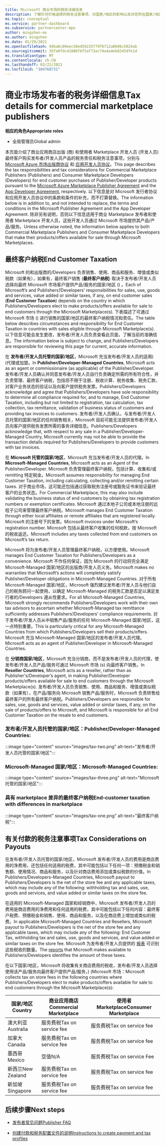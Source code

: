 ```yaml
---
title: Microsoft 商业市场的税务详细信息
description: 了解针对价格选择的税务注意事项、对国家/地区的影响以及对您所在国家/地区的税务责任。
ms.topic: conceptual
ms.service: partner-dashboard
ms.subservice: partnercenter-mpn
author: mingshen-ms
ms.author: mingshen
ms.date: 01/29/2021
ms.openlocfilehash: 94ba6c89eec50ed59235f79f6712a0b96c5024ab
ms.sourcegitcommit: 35fe0fdc41886f6f5af71ec74e4a4ebd245dfe1d
ms.translationtype: MT
ms.contentlocale: zh-CN
ms.lasthandoff: 03/22/2021
ms.locfileid: "104768731"
---
```

# <a name="tax-details-for-commercial-marketplace-publishers"></a><span data-ttu-id="6916e-103">商业市场发布者的税务详细信息</span><span class="sxs-lookup"><span data-stu-id="6916e-103">Tax details for commercial marketplace publishers</span></span>

<span data-ttu-id="6916e-104">**相应的角色**</span><span class="sxs-lookup"><span data-stu-id="6916e-104">**Appropriate roles**</span></span>

- <span data-ttu-id="6916e-105">全局管理员</span><span class="sxs-lookup"><span data-stu-id="6916e-105">Global admin</span></span>

<span data-ttu-id="6916e-106">本页面介绍了商业应用商店出版 (商) 和使用者 Marketplace 开发人员 (开发人员) 最终客户购买发布者/开发人员产品的税务责任和税务注意事项，分别与 [Microsoft Azure 市场出版商协议](https://go.microsoft.com/fwlink/p/?LinkID=699560) 和 [应用开发人员协议](https://query.prod.cms.rt.microsoft.com/cms/api/am/binary/RE4o4bH)。</span><span class="sxs-lookup"><span data-stu-id="6916e-106">This page describes the tax responsibilities and tax considerations for Commercial Marketplace Publishers (Publishers) and Consumer Marketplace Developers (Developers) for end customer purchases of Publisher/Developer products pursuant to the [Microsoft Azure Marketplace Publisher Agreement](https://go.microsoft.com/fwlink/p/?LinkID=699560) and the [App Developer Agreement](https://query.prod.cms.rt.microsoft.com/cms/api/am/binary/RE4o4bH), respectively.</span></span> <span data-ttu-id="6916e-107">以下信息是对 Microsoft 发行者协议和应用开发人员协议中的条款和条件的补充，而不打算替换。</span><span class="sxs-lookup"><span data-stu-id="6916e-107">The information below is in addition to, and not intended to replace, the terms and conditions in the Microsoft Publisher Agreement and the App Developer Agreement.</span></span> <span data-ttu-id="6916e-108">除非另有说明，否则以下信息适用于商业 Marketplace 发布者和使用者 Marketplace 开发人员，这些开发人员通过 Microsoft 市场提供其产品/产品/服务。</span><span class="sxs-lookup"><span data-stu-id="6916e-108">Unless otherwise noted, the information below applies to both Commercial Marketplace Publishers and Consumer Marketplace Developers that make their products/offers available for sale through Microsoft Marketplaces.</span></span> 

## <a name="end-customer-taxation"></a><span data-ttu-id="6916e-109">最终客户纳税</span><span class="sxs-lookup"><span data-stu-id="6916e-109">End Customer Taxation</span></span>

<span data-ttu-id="6916e-110">Microsoft 的和出版商的/Developers 负责销售、使用、商品和服务、增值或类似税款（如果有），如果有，最终客户销售 (**最终客户纳税**) 取决于发布者/开发人员选择向最终 Microsoft 市场客户提供产品/服务的国家/地区 () 。</span><span class="sxs-lookup"><span data-stu-id="6916e-110">Each of Microsoft’s and Publishers’/Developers’ responsibilities for sales, use, goods and services, value added or similar taxes, if any, on end customer sales (**End Customer Taxation**) depends on the country in which Publishers/Developers elect to make products/offers available for sale to end customers through the Microsoft Marketplace(s).</span></span> <span data-ttu-id="6916e-111">下表描述了可通过 Microsoft 市场 () 进行销售的国家/地区的最终客户纳税情况和责任。</span><span class="sxs-lookup"><span data-stu-id="6916e-111">The table below describes circumstances and responsibility for End Customer Taxation in countries with sales eligible through Microsoft Marketplace(s).</span></span> <span data-ttu-id="6916e-112">以下信息可能会发生更改，发布者/开发人员负责查看此页面，了解当前的准确信息。</span><span class="sxs-lookup"><span data-stu-id="6916e-112">The information below is subject to change, and Publishers/Developers are responsible for reviewing this page for current, accurate information.</span></span>

<span data-ttu-id="6916e-113">在 **发布者/开发人员托管的国家/地区**，Microsoft 充当发布者/开发人员的适用)  (代理或加盟。</span><span class="sxs-lookup"><span data-stu-id="6916e-113">In **Publisher/Developer-Managed Countries**, Microsoft acts as an agent or commissionaire (as applicable) of the Publisher/Developer.</span></span> <span data-ttu-id="6916e-114">发布者/开发人员确认并同意发布者/开发人员自行负责确定所需的所有符合性，并负责管理、最终客户纳税，包括但不限于注册、税收计算、税务收集、税务汇款、对客户业务状态的验证以及向客户提供税务发票。</span><span class="sxs-lookup"><span data-stu-id="6916e-114">Publishers/Developers acknowledge and agree that Publishers/Developers have sole responsibility to determine all compliance required for, and to manage, End Customer Taxation, including but not limited to registration, tax calculation, tax collection, tax remittance, validation of business status of customers and providing tax invoices to customers.</span></span> <span data-ttu-id="6916e-115">发布者/开发人员确认，与发布者/开发人员托管的国家/地区的任何销售相关，Microsoft 目前可能无法提供发布者/开发人员向客户提供税务发票所需的事务详细信息。</span><span class="sxs-lookup"><span data-stu-id="6916e-115">Publishers/Developers acknowledge that, with respect to any sale in a Publisher/Developer-Managed Country, Microsoft currently may not be able to provide the transaction details required for Publishers/Developers to provide customers with tax invoices.</span></span> 

<span data-ttu-id="6916e-116">在 **Microsoft 托管的国家/地区**，Microsoft 充当发布者/开发人员的代理。</span><span class="sxs-lookup"><span data-stu-id="6916e-116">In **Microsoft-Managed Countries**, Microsoft acts as an Agent of the Publisher/Developer.</span></span> <span data-ttu-id="6916e-117">Microsoft 负责管理最终客户纳税，包括计算、收集和/或 remitting 特定税金。</span><span class="sxs-lookup"><span data-stu-id="6916e-117">Microsoft assumes responsibility for managing End Customer Taxation, including calculating, collecting and/or remitting certain taxes.</span></span> <span data-ttu-id="6916e-118">对于商业市场，这可能还包括通过获取税务注册号或豁免证书来验证最终客户的业务状态。</span><span class="sxs-lookup"><span data-stu-id="6916e-118">For Commercial Marketplace, this may also include validating the business status of end customers by obtaining tax registration numbers or exemption certificates.</span></span> <span data-ttu-id="6916e-119">Microsoft 通过本地子公司或本地注册的远程子公司来管理最终客户纳税。</span><span class="sxs-lookup"><span data-stu-id="6916e-119">Microsoft manages End Customer Taxation through either local affiliates or remote affiliates that are registered locally.</span></span> <span data-ttu-id="6916e-120">Microsoft 的注册号下的发票。</span><span class="sxs-lookup"><span data-stu-id="6916e-120">Microsoft invoices under Microsoft’s registration number.</span></span> <span data-ttu-id="6916e-121">Microsoft 包括从最终客户收集的任何税款，按 Microsoft 的税收返还。</span><span class="sxs-lookup"><span data-stu-id="6916e-121">Microsoft includes any taxes collected from end customers on Microsoft’s tax return.</span></span>

<span data-ttu-id="6916e-122">Microsoft 将为发布者/开发人员管理最终客户纳税，以方便使用。</span><span class="sxs-lookup"><span data-stu-id="6916e-122">Microsoft manages End Customer Taxation for Publishers/Developers as a convenience.</span></span> <span data-ttu-id="6916e-123">Microsoft 不作任何保证，因为 Microsoft 的行动将完全满足 Microsoft-Managed 国家/地区的出版商/开发人员义务。</span><span class="sxs-lookup"><span data-stu-id="6916e-123">Microsoft makes no warranties that Microsoft’s actions will completely satisfy Publisher/Developer obligations in Microsoft-Managed Countries.</span></span> <span data-ttu-id="6916e-124">对于所有 Microsoft-Managed 国家/地区，Microsoft 强烈建议发布者/开发人员与他们自己的税务顾问一起使用，以确定 Microsoft-Managed 的税务汇款是否足以满足发行者的/Developers 遵从性要求。</span><span class="sxs-lookup"><span data-stu-id="6916e-124">For all Microsoft-Managed Countries, Microsoft strongly recommends Publishers/Developers work with their own tax advisors to ascertain whether Microsoft-Managed tax remittance sufficiently addresses Publishers’/Developers’ compliance requirements.</span></span> <span data-ttu-id="6916e-125">对于发布者/开发人员从中销售产品/服务的任何 Microsoft-Managed 国家/地区，这一点特别重要。</span><span class="sxs-lookup"><span data-stu-id="6916e-125">This is particularly critical for any Microsoft-Managed Countries from which Publishers/Developers sell their products/offers.</span></span> <span data-ttu-id="6916e-126">Microsoft 充当 Microsoft-Managed 国家/地区的发布者/开发人员代理。</span><span class="sxs-lookup"><span data-stu-id="6916e-126">Microsoft acts as an agent of Publisher/Developer in Microsoft-Managed Countries.</span></span>

<span data-ttu-id="6916e-127">在 **分销商国家/地区**，Microsoft 充当分销商，而不是发布者/开发人员的代理，使发布者/开发人员产品/服务可通过 Microsoft 市场 (s) 向最终客户销售。</span><span class="sxs-lookup"><span data-stu-id="6916e-127">In **Reseller Countries**, Microsoft acts as a reseller, rather than as Publisher's/Developer’s agent, in making Publisher/Developer products/offers available for sale to end customers through the Microsoft Marketplace(s).</span></span> <span data-ttu-id="6916e-128">发布者/开发人员负责销售、使用、商品和服务、增值或类似税款（如果有），在产品/服务向 Microsoft 销售产品/服务时，Microsoft 负责转售给最终客户的所有最终客户纳税。</span><span class="sxs-lookup"><span data-stu-id="6916e-128">Publishers/Developers are responsible for sales, use, goods and services, value added or similar taxes, if any, on the sale of products/offers to Microsoft, and Microsoft is responsible for all End Customer Taxation on the resale to end customers.</span></span>


### <a name="publisherdeveloper-managed-countries"></a><span data-ttu-id="6916e-129">发布者/开发人员托管的国家/地区：</span><span class="sxs-lookup"><span data-stu-id="6916e-129">Publisher/Developer-Managed Countries:</span></span> 

:::image type="content" source="images/tax-two.png" alt-text="发布者/开发人员托管的国家/地区":::

### <a name="microsoft-managed-countries"></a><span data-ttu-id="6916e-131">Microsoft-Managed 国家/地区：</span><span class="sxs-lookup"><span data-stu-id="6916e-131">Microsoft-Managed Countries:</span></span>

:::image type="content" source="images/tax-three.png" alt-text="Microsoft 托管的国家/地区":::

### <a name="end-customer-taxation-with-differences-in-marketplace"></a><span data-ttu-id="6916e-133">具有 marketplace 差异的最终客户纳税</span><span class="sxs-lookup"><span data-stu-id="6916e-133">End-customer taxation with differences in marketplace</span></span>

:::image type="content" source="images/tax-one.png" alt-text="最终客户纳税":::

## <a name="tax-considerations-on-payouts"></a><span data-ttu-id="6916e-135">有关付款的税务注意事项</span><span class="sxs-lookup"><span data-stu-id="6916e-135">Tax Considerations on Payouts</span></span>

<span data-ttu-id="6916e-136">在发布者/开发人员托管的国家/地区，Microsoft 发布者/开发人员的费用是商店费用的净费用，还包括任何适用的税费，其中可能包括以下任何一项：预缴税金和销售额、使用情况、商品和服务，以及针对商店费用添加或类似税款的价值。</span><span class="sxs-lookup"><span data-stu-id="6916e-136">In Publishers/Developers-Managed Countries, Microsoft payout to Publishers/Developers is the net of the store fee and any applicable taxes, which may include any of the following: withholding tax and sales, use, goods and services, and value added or similar taxes on the store fee.</span></span>

<span data-ttu-id="6916e-137">在适用的 Microsoft-Managed 国家和经销商中，Microsoft 发布者/开发人员的费用是商店费用的净费用和任何适用的税费，其中可能包括以下任何内容：最终客户税费、预缴税金和销售、使用、商品和服务，以及在商店费上增加或类似的税费。</span><span class="sxs-lookup"><span data-stu-id="6916e-137">In applicable Microsoft-Managed Countries and Resellers, Microsoft payout to Publishers/Developers is the net of the store fee and any applicable taxes, which may include any of the following: End Customer Tax, withholding tax and sales, use, goods and services, and value added or similar taxes on the store fee.</span></span> <span data-ttu-id="6916e-138">Microsoft 为发布者/开发人员提供的 [报表](payout-statement.md) 可识别这些税收的数量。</span><span class="sxs-lookup"><span data-stu-id="6916e-138">The [reports](payout-statement.md) that Microsoft makes available to Publishers/Developers identifies the amount of these taxes.</span></span> 

<span data-ttu-id="6916e-139">在以下国家/地区，Microsoft 将收集有关商店费用的税收，发布者/开发人员选择使用该产品/服务向最终客户提供产品/服务，)  (Microsoft 市场：</span><span class="sxs-lookup"><span data-stu-id="6916e-139">Microsoft collects tax on store fees in the following countries where Publishers/Developers elect to make products/offers available for sale to end customers through the Microsoft Marketplace(s):</span></span>

|<span data-ttu-id="6916e-140">**国家/地区**</span><span class="sxs-lookup"><span data-stu-id="6916e-140">**Country**</span></span>|<span data-ttu-id="6916e-141">**商业应用商店**</span><span class="sxs-lookup"><span data-stu-id="6916e-141">**Commercial Marketplace**</span></span>|<span data-ttu-id="6916e-142">**使用者 Marketplace**</span><span class="sxs-lookup"><span data-stu-id="6916e-142">**Consumer Marketplace**</span></span>|
|----------------|-----------------------------|-----------------------|
|<span data-ttu-id="6916e-143">澳大利亚</span><span class="sxs-lookup"><span data-stu-id="6916e-143">Australia</span></span>|<span data-ttu-id="6916e-144">服务费税</span><span class="sxs-lookup"><span data-stu-id="6916e-144">Tax on service fee</span></span>|<span data-ttu-id="6916e-145">服务费税</span><span class="sxs-lookup"><span data-stu-id="6916e-145">Tax on service fee</span></span>|
|<span data-ttu-id="6916e-146">加拿大</span><span class="sxs-lookup"><span data-stu-id="6916e-146">Canada</span></span>|<span data-ttu-id="6916e-147">服务费税</span><span class="sxs-lookup"><span data-stu-id="6916e-147">Tax on service fee</span></span>|<span data-ttu-id="6916e-148">服务费税</span><span class="sxs-lookup"><span data-stu-id="6916e-148">Tax on service fee</span></span>|
|<span data-ttu-id="6916e-149">墨西哥</span><span class="sxs-lookup"><span data-stu-id="6916e-149">Mexico</span></span>|<span data-ttu-id="6916e-150">空值</span><span class="sxs-lookup"><span data-stu-id="6916e-150">N/A</span></span>|<span data-ttu-id="6916e-151">服务费税</span><span class="sxs-lookup"><span data-stu-id="6916e-151">Tax on service Fee</span></span>|
|<span data-ttu-id="6916e-152">新西兰</span><span class="sxs-lookup"><span data-stu-id="6916e-152">New Zealand</span></span>|<span data-ttu-id="6916e-153">服务费税</span><span class="sxs-lookup"><span data-stu-id="6916e-153">Tax on service fee</span></span>|<span data-ttu-id="6916e-154">服务费税</span><span class="sxs-lookup"><span data-stu-id="6916e-154">Tax on service fee</span></span>|
|<span data-ttu-id="6916e-155">新加坡</span><span class="sxs-lookup"><span data-stu-id="6916e-155">Singapore</span></span>|<span data-ttu-id="6916e-156">服务费税</span><span class="sxs-lookup"><span data-stu-id="6916e-156">Tax on service fee</span></span>|<span data-ttu-id="6916e-157">服务费税</span><span class="sxs-lookup"><span data-stu-id="6916e-157">Tax on service fee</span></span>|


## <a name="next-steps"></a><span data-ttu-id="6916e-158">后续步骤</span><span class="sxs-lookup"><span data-stu-id="6916e-158">Next steps</span></span>

- [<span data-ttu-id="6916e-159">发布者常见问题</span><span class="sxs-lookup"><span data-stu-id="6916e-159">Publisher FAQ</span></span>](/azure/marketplace/marketplace-faq-publisher-guide) 

- [<span data-ttu-id="6916e-160">创建付款和税务配置文件的说明</span><span class="sxs-lookup"><span data-stu-id="6916e-160">Instructions to create payment and tax profiles</span></span>](./set-up-your-payout-account.md?context=%2fazure%2fmarketplace%2fcontext%2fcontext#create-a-payment-profile)